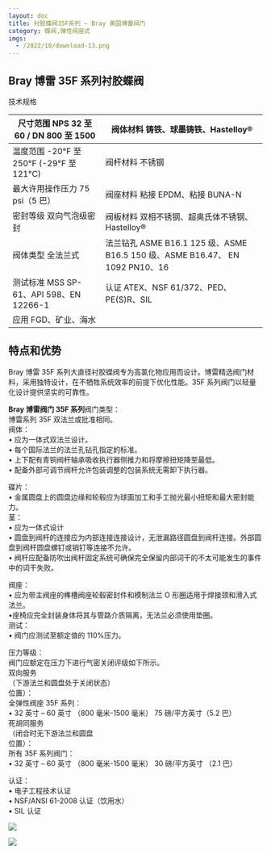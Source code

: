 ```yaml
---
layout: doc
title: 衬胶蝶阀35F系列 – Bray 美国博雷阀门
category: 蝶阀,弹性阀座式
imgs:
  - /2022/10/download-13.png
---
```


## Bray 博雷 35F 系列衬胶蝶阀

技术规格

| 尺寸范围 NPS 32 至 60 / DN 800 至 1500    | 阀体材料 铸铁、球墨铸铁、Hastelloy®                                          |
| ----------------------------------------- | ----------------------------------------------------------------------------- |
| 温度范围 \-20°F 至 250°F (-29°F 至 121°C) | 阀杆材料 不锈钢                                                               |
| 最大许用操作压力 75 psi（5 巴）           | 阀座材料 粘接 EPDM、粘接 BUNA-N                                               |
| 密封等级 双向气泡级密封                   | 阀板材料 双相不锈钢、超奥氏体不锈钢、Hastelloy®                              |
| 阀体类型 全法兰式                         | 法兰钻孔 ASME B16.1 125 级、ASME B16.5 150 级、ASME B16.47、 EN 1092 PN10、16 |
| 测试标准 MSS SP-61、API 598、EN 12266-1   | 认证 ATEX、NSF 61/372、PED、PE(S)R、SIL                                       |
| 应用 FGD、矿业、海水                      |                                                                               |

## 特点和优势

Bray 博雷 35F 系列大直径衬胶蝶阀专为高氯化物应用而设计。博雷精选阀门材料，采用独特设计，在不牺牲系统效率的前提下优化性能。35F 系列阀门以轻量化设计提供坚实的可靠性。

**Bray 博雷阀门 35F 系列**阀门类型：  
博雷系列 35F 双法兰或批准相同。  
阀体：  
• 应为一体式双法兰设计。  
• 每个国际法兰的法兰孔钻孔指定的标准。  
• 上下配有青铜阀杆轴承吸收执行器侧推力和将摩擦扭矩降至最低。  
• 配备外部可调节阀杆允许包装调整的包装系统无需卸下执行器。

碟片：  
• 金属圆盘上的圆盘边缘和轮毂应为球面加工和手工抛光最小扭矩和最大密封能力。  
茎：  
• 应为一体式设计  
• 圆盘到阀杆的连接应为内部连接连接设计，无泄漏路径圆盘到阀杆连接。外部圆盘到阀杆圆盘螺钉或销钉等连接不允许。  
• 阀杆应配备防吹出阀杆固定系统可确保完全保留内部词干的不太可能发生的事件中的词干失败。

阀座：  
• 应为带主阀座的榫槽阀座轮毂密封件和模制法兰 O 形圈适用于焊接颈和滑入式法兰。  
•座椅应完全封装身体将其与管路介质隔离，无法兰必须使用垫圈。  
测试：  
• 阀门应测试至额定值的 110%压力。

压力等级：  
阀门应额定在压力下进行气密关闭评级如下所示。  
双向服务  
（下游法兰和圆盘处于关闭状态）  
位置）：  
全弹性阀座 35F 系列：  
• 32 英寸 – 60 英寸 （800 毫米-1500 毫米） 75 磅/平方英寸（5.2 巴）  
死胡同服务  
（闭合时无下游法兰和圆盘  
位置）：  
所有 35F 系列阀门：  
• 32 英寸 – 60 英寸 （800 毫米-1500 毫米） 30 磅/平方英寸 （2.1 巴）

认证：  
• 电子工程技术认证  
• NSF/ANSI 61-2008 认证（饮用水）  
• SIL 认证

![](/2022/10/%E6%88%AA%E5%B1%8F2022-10-21-%E4%B8%8B%E5%8D%883.27.27-1024x561.png)

![](/2022/10/%E6%88%AA%E5%B1%8F2022-10-21-%E4%B8%8B%E5%8D%883.27.35-1024x602.png)
